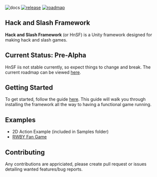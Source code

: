 ![docs](https://github.com/christides11/hack-n-slash-framework/workflows/Documentation/badge.svg)
[![release](https://img.shields.io/github/release/christides11/hack-n-slash-framework.svg)](https://github.com/christides11/hack-n-slash-framework/releases)
[![roadmap](https://img.shields.io/badge/roadmap-blue.svg)](https://trello.com/b/Zr16X01b/hnsf)

## Hack and Slash Framework

**Hack and Slash Framework** (or HnSF) is a Unity framework designed for making hack and slash games.

## Current Status: Pre-Alpha
HnSF iis not stable currently, so expect things to change and break.
The current roadmap can be viewed [here](https://trello.com/b/Zr16X01b/hnsf).

## Getting Started

To get started, follow the guide [here](https://christides11.github.io/hack-n-slash-framework/guides/index.html). 
This guide will walk you through installing the framework all the way to having a functional game running.

## Examples

* 2D Action Example (included in Samples folder)
* [RWBY Fan Game](https://github.com/christides11/rwby)

## Contributing

Any contributions are appriciated, please create pull request or issues detailing wanted features/bug reports.
